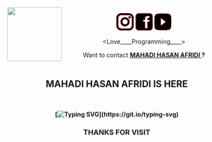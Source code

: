 <img src="https://github.com/MAHADI-XD/TEST/blob/main/IMG_20231230_121303.jpg" width="125" height="125" align="left">
<center>
 
<a href="https://Instagram.com/mahadi_oo" target="_blank"><img src="https://github.com/Azim-vau/Azim-vau/blob/main/IMAGE/instagram.png" alt="alt text" width="40" height="40"></a> 
<a href="https://www.facebook.com/M4HADI.143" target="_blank"><img src="https://github.com/Azim-vau/Azim-vau/blob/main/IMAGE/facebook.png" alt="alt text" width="40" height="40"></a> <a href="https://youtube.com/MrError69"><img src="https://github.com/Azim-vau/Azim-vau/blob/main/IMAGE/youtube.png" alt="alt text" width="40" height="40"></a> 

<Love____Programming____>
 

Want to contact <a href="https://www.facebook.com/M4HADI.143.org"><b>MAHADI HASAN AFRIDI </a> ?</br><br>
 
<div align="center">
<h2> MAHADI HASAN AFRIDI IS HERE </h2>
</div> <br>
  
  
  
 
<div align="center" width="50"> 
</div>
 
 [![Typing SVG](http://readme-typing-svg.herokuapp.com?color=ff0000&size=36&multiline=true&width=970&height=300&lines=Hello+there%2C+fellow+%3Chackers%2F%3E+and+%3Ccoderz%2F%3E!)](https://git.io/typing-svg)
 
 
<div align="center">
  <h3> THANKS FOR VISIT </h3>
</div>
 
